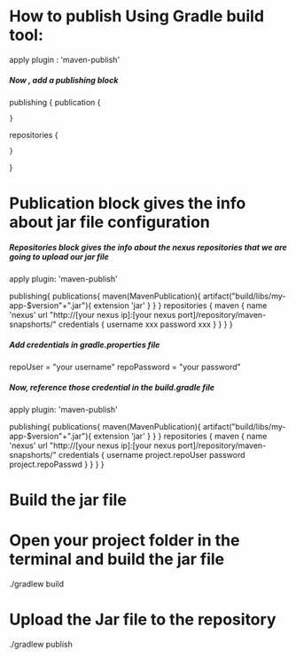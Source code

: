 # How to publish Using Gradle build tool: 

apply plugin : 'maven-publish'

##### Now , add a publishing block
publishing {
publication { 

    }
repositories {

    }
}

# Publication block gives the info about jar file configuration
##### Repositories block gives the info about the nexus repositories that we are going to upload our jar file

apply plugin: 'maven-publish'

publishing{
    publications{
        maven(MavenPublication){
            artifact("build/libs/my-app-$version"+".jar"){
                extension 'jar'
            }
        }
    }
    repositories {
        maven {
            name 'nexus'
            url "http://[your nexus ip]:[your nexus port]/repository/maven-snapshorts/"
            credentials {
                username xxx
                password xxx
            }
        }
    }
}

##### Add credentials in gradle.properties file
repoUser = "your username"
repoPassword = "your password"

##### Now, reference those credential in the build.gradle file

apply plugin: 'maven-publish'

publishing{
    publications{
        maven(MavenPublication){
            artifact("build/libs/my-app-$version"+".jar"){
                extension 'jar'
            }
        }
    }
    repositories {
        maven {
            name 'nexus'
            url "http://[your nexus ip]:[your nexus port]/repository/maven-snapshorts/"
            credentials {
                username project.repoUser
                password project.repoPasswd
            }
        }
    }
}

# Build the jar file
# Open your project folder in the terminal and build the jar file

   ./gradlew build
   
# Upload the Jar file to the repository

   ./gradlew publish

